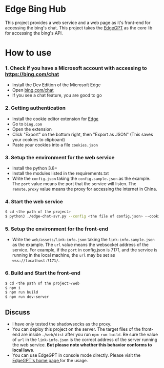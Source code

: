 # Edge Bing Hub
This project provides a web service and a web page as it's front-end for accessing the bing's chat.
This project takes the [EdgeGPT](https://github.com/acheong08/EdgeGPT/) as the core lib for accessing the bing's API.

# How to use

### 1. Check if you have a Microsoft account with accessing to <https://bing.com/chat>

- Install the Dev Edition of the Microsoft Edge
- Open [bing.com/chat](https://bing.com/chat)
- If you see a chat feature, you are good to go

### 2. Getting authentication

- Install the cookie editor extension for [Edge](https://microsoftedge.microsoft.com/addons/detail/neaplmfkghagebokkhpjpoebhdledlfi)
- Go to `bing.com`
- Open the extension
- Click "Export" on the bottom right, then "Export as JSON" (This saves your cookies to clipboard)
- Paste your cookies into a file `cookies.json`

### 3. Setup the environment for the web service

- Install the python 3.8+
- Install the modules listed in the requirements.txt
- Write the ``config.json`` taking the ``config.sample.json`` as the example. The ``port`` value means the port that the service will listen. The ``remote.proxy`` value means the proxy for accessing the internet in China.

### 4. Start the web service

```sh
$ cd <the path of the project>
$ python3 ./edge-chat-svr.py --config <the file of config.json> --cookies <the file of cookies.json>
```

### 5. Setup the environment for the front-end

- Write the ``web/assets/link-info.json`` taking the ``link-info.sample.json`` as the example. The ``url`` value means the websocket address of the service. For example, if the ``port`` in config.json is 7171, and the service is running in the local machine, the ``url`` may be set as ``wss://localhost:7171/``.

### 6. Build and Start the front-end

```sh
$ cd <the path of the project>/web
$ npm i
$ npm run build
$ npm run dev-server
```

## Discuss

- I have only tested the shadowsocks as the proxy.
- You can deploy this project on the server. The target files of the front-end are inside ``./web/dist`` after you run ``npm run build``. Be sure the value of ``url`` in the ``link-info.json`` is the correct address of the server running the web service. **But please note whether this behavior conforms to local laws.**
- You can use EdgeGPT in console mode directly. Please visit the [EdgeGPT's home page ](https://github.com/acheong08/EdgeGPT/) for the usage.
